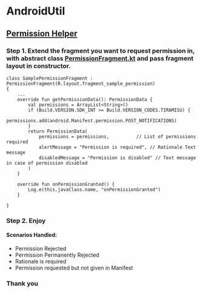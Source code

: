 # AndroidUtil

## [Permission Helper](app/src/main/java/com/nakul/androidutil/permission_helper)


### Step 1. Extend the fragment you want to request permission in, with abstract class [PermissionFragment.kt](app/src/main/java/com/nakul/androidutil/permission_helper/PermissionFragment.kt) and pass fragment layout in constructor.

    class SamplePermissionFragment : PermissionFragment(R.layout.fragment_sample_permission)
    {
        ...
        override fun getPermissionData(): PermissionData {
            val permissions = ArrayList<String>()   
            if (Build.VERSION.SDK_INT >= Build.VERSION_CODES.TIRAMISU) {
                permissions.add(android.Manifest.permission.POST_NOTIFICATIONS)
            }
            return PermissionData(
                permissions = permissions,          // List of permissions required
                alertMessage = "Permission is required", // Rationale Text message 
                disabledMessage = "Permission is disabled" // Text message in case of permission disabled                   
            )
        }
    
        override fun onPermissionGranted() {
            Log.e(this.javaClass.name, "onPermissionGranted")
        }

    }            

###  Step 2. Enjoy


#### Scenarios Handled:
* Permission Rejected
* Permission Permanently Rejected
* Rationale is required
* Permission requested but not given in Manifest


### Thank you